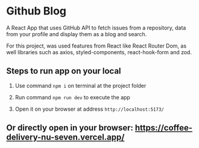 # Github Blog
A React App that uses GitHub API to fetch issues from a repository, data from your profile and display them as a blog and search.
 
For this project, was used features from React like React Router Dom, as well libraries such as axios, styled-components, react-hook-form and zod.

## Steps to run app on your local

1. Use command `npm i` on terminal at the project folder

2. Run command `npm run dev` to execute the app

3. Open it on your browser at address `http://localhost:5173/`

## Or directly open in your browser: https://coffee-delivery-nu-seven.vercel.app/
